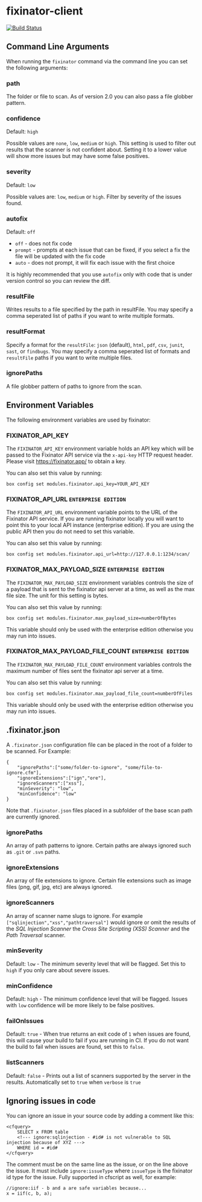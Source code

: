 # fixinator-client

[![Build Status](https://foundeo.com/images/fixinator-demo.gif)](https://fixinator.app)


## Command Line Arguments

When running the `fixinator` command via the command line you can set the following arguments:

### path

The folder or file to scan. As of version 2.0 you can also pass a file globber pattern.

### confidence

Default: `high` 

Possible values are `none`, `low`, `medium` or `high`. This setting is used to filter out results that the scanner is not confident about. Setting it to a lower value will show more issues but may have some false positives.

### severity

Default: `low`

Possible values are: `low`, `medium` or `high`. Filter by severity of the issues found.

### autofix

Default: `off`

* `off` - does not fix code
* `prompt` - prompts at each issue that can be fixed, if you select a fix the file will be updated with the fix code
* `auto` - does not prompt, it will fix each issue with the first choice

It is highly recommended that you use `autofix` only with code that is under version control so you can review the diff.

### resultFile

Writes results to a file specified by the path in resultFile. You may specify a comma seperated list of paths if you want to write multiple formats.

### resultFormat

Specify a format for the `resultFile`:  `json` (default), `html`, `pdf`, `csv`, `junit`, `sast`, or `findbugs`. You may specify a comma seperated list of formats and `resultFile` paths if you want to write multiple files.


### ignorePaths

A file globber pattern of paths to ignore from the scan.

## Environment Variables

The following environment variables are used by fixinator:

### FIXINATOR_API_KEY

The `FIXINATOR_API_KEY` environment variable holds an API key which will be passed to the Fixinator API service via the `x-api-key` HTTP request header. Please visit <https://fixinator.app/> to obtain a key.

You can also set this value by running:

	box config set modules.fixinator.api_key=YOUR_API_KEY

### FIXINATOR_API_URL `ENTERPRISE EDITION`

The `FIXINATOR_API_URL` environment variable points to the URL of the Fixinator API service. If you are running fixinator locally you will want to point this to your local API instance (enterprise edition). If you are using the public API then you do not need to set this variable.

You can also set this value by running:

	box config set modules.fixinator.api_url=http://127.0.0.1:1234/scan/


### FIXINATOR_MAX_PAYLOAD_SIZE `ENTERPRISE EDITION`

The `FIXINATOR_MAX_PAYLOAD_SIZE` environment variables controls the size of a payload that is sent to the fixinator api server at a time, as well as the max file size. The unit for this setting is bytes.

You can also set this value by running:

	box config set modules.fixinator.max_payload_size=numberOfBytes

This variable should only be used with the enterprise edition otherwise you may run into issues.

### FIXINATOR_MAX_PAYLOAD_FILE_COUNT `ENTERPRISE EDITION`

The `FIXINATOR_MAX_PAYLOAD_FILE_COUNT` environment variables controls the maximum number of files sent the fixinator api server at a time.

You can also set this value by running:

	box config set modules.fixinator.max_payload_file_count=numberOfFiles

This variable should only be used with the enterprise edition otherwise you may run into issues.

## .fixinator.json

A `.fixinator.json` configuration file can be placed in the root of a folder to be scanned. For Example:

	{
		"ignorePaths":["some/folder-to-ignore", "some/file-to-ignore.cfm"],
		"ignoreExtensions":["ign","ore"],
		"ignoreScanners":["xss"],
		"minSeverity": "low",
		"minConfidence": "low"
	}

Note that `.fixinator.json` files placed in a subfolder of the base scan path are currently ignored.

### ignorePaths

An array of path patterns to ignore. Certain paths are always ignored such as `.git` or `.svn` paths.

### ignoreExtensions

An array of file extensions to ignore. Certain file extensions such as image files (png, gif, jpg, etc) are always ignored.

### ignoreScanners 

An array of scanner name slugs to ignore. For example `["sqlinjection","xss","pathtraversal"]` would ignore or omit the results of the _SQL Injection Scanner_ the _Cross Site Scripting (XSS) Scanner_ and the _Path Traversal_ scanner.

### minSeverity

Default: `low` - The minimum severity level that will be flagged. Set this to `high` if you only care about severe issues. 

### minConfidence

Default: `high` - The minimum confidence level that will be flagged. Issues with `low` confidence will be more likely to be false positives.

### failOnIssues

Default: `true` - When true returns an exit code of `1` when issues are found, this will cause your build to fail if you are running in CI. If you do not want the build to fail when issues are found, set this to `false`.

### listScanners

Default: `false` - Prints out a list of scanners supported by the server in the results. Automatically set to `true` when `verbose` is `true`

## Ignoring issues in code

You can ignore an issue in your source code by adding a comment like this:

	<cfquery>
		SELECT x FROM table
		<!--- ignore:sqlinjection - #id# is not vulnerable to SQL injection because of XYZ --->
		WHERE id = #id#
	</cfquery>

The comment must be on the same line as the issue, or on the line above the issue. It must include `ignore:issueType` where `issueType` is the fixinator id type for the issue. Fully supported in cfscript as well, for example:

	//ignore:iif - b and a are safe variables because... 
	x = iif(c, b, a);

